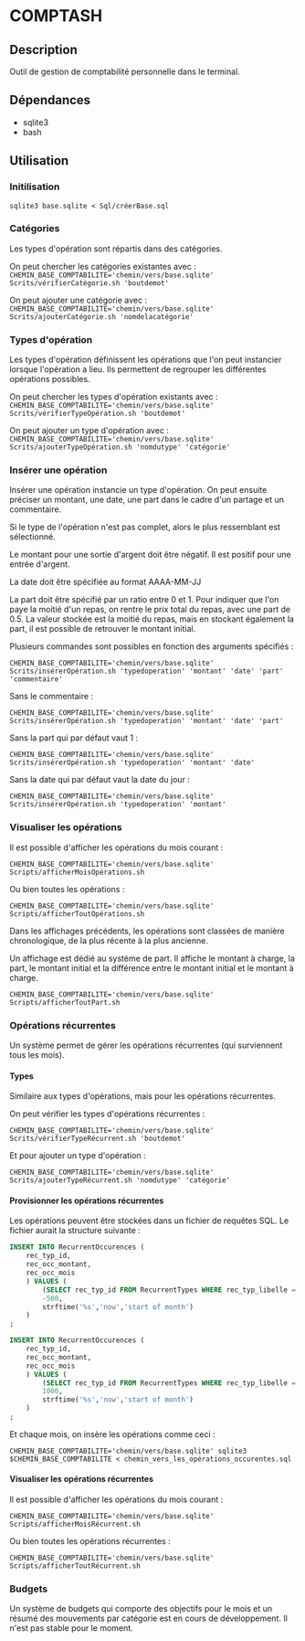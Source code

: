 # COMPTASH

## Description

Outil de gestion de comptabilité personnelle dans le terminal.

## Dépendances

- sqlite3
- bash

## Utilisation

### Initilisation

`sqlite3 base.sqlite < Sql/créerBase.sql`

### Catégories

Les types d'opération sont répartis dans des catégories.

On peut chercher les catégories existantes avec :
`CHEMIN_BASE_COMPTABILITE='chemin/vers/base.sqlite' Scrits/vérifierCatégorie.sh 'boutdemot'`

On peut ajouter une catégorie avec :
`CHEMIN_BASE_COMPTABILITE='chemin/vers/base.sqlite' Scrits/ajouterCatégorie.sh 'nomdelacatégorie'`

### Types d'opération

Les types d'opération définissent les opérations que l'on peut instancier lorsque l'opération a lieu.
Ils permettent de regrouper les différentes opérations possibles.

On peut chercher les types d'opération existants avec :
`CHEMIN_BASE_COMPTABILITE='chemin/vers/base.sqlite' Scrits/vérifierTypeOpération.sh 'boutdemot'`

On peut ajouter un type d'opération avec :
`CHEMIN_BASE_COMPTABILITE='chemin/vers/base.sqlite' Scrits/ajouterTypeOpération.sh 'nomdutype' 'catégorie'`

### Insérer une opération

Insérer une opération instancie un type d'opération. On peut ensuite préciser un montant, une date, une part dans le cadre d'un partage et un commentaire.

Si le type de l'opération n'est pas complet, alors le plus ressemblant est sélectionné.

Le montant pour une sortie d'argent doit être négatif.
Il est positif pour une entrée d'argent.

La date doit être spécifiée au format AAAA-MM-JJ

La part doit être spécifié par un ratio entre 0 et 1.
Pour indiquer que l'on paye la moitié d'un repas, on rentre le prix total du repas, avec une part de 0.5.
La valeur stockée est la moitié du repas, mais en stockant également la part, il est possible de retrouver le montant initial.

Plusieurs commandes sont possibles en fonction des arguments spécifiés :

`CHEMIN_BASE_COMPTABILITE='chemin/vers/base.sqlite' Scrits/insérerOpération.sh 'typedoperation' 'montant' 'date' 'part' 'commentaire'`

Sans le commentaire :

`CHEMIN_BASE_COMPTABILITE='chemin/vers/base.sqlite' Scrits/insérerOpération.sh 'typedoperation' 'montant' 'date' 'part'`

Sans la part qui par défaut vaut 1 :

`CHEMIN_BASE_COMPTABILITE='chemin/vers/base.sqlite' Scrits/insérerOpération.sh 'typedoperation' 'montant' 'date'`

Sans la date qui par défaut vaut la date du jour :

`CHEMIN_BASE_COMPTABILITE='chemin/vers/base.sqlite' Scrits/insérerOpération.sh 'typedoperation' 'montant'`

### Visualiser les opérations

Il est possible d'afficher les opérations du mois courant :

`CHEMIN_BASE_COMPTABILITE='chemin/vers/base.sqlite' Scripts/afficherMoisOpérations.sh`

Ou bien toutes les opérations :

`CHEMIN_BASE_COMPTABILITE='chemin/vers/base.sqlite' Scripts/afficherToutOpérations.sh`

Dans les affichages précédents, les opérations sont classées de manière chronologique, de la plus récente à la plus ancienne.

Un affichage est dédié au système de part. Il affiche le montant à charge, la part, le montant initial et la différence entre le montant initial et le montant à charge.

`CHEMIN_BASE_COMPTABILITE='chemin/vers/base.sqlite' Scripts/afficherToutPart.sh`

### Opérations récurrentes

Un système permet de gérer les opérations récurrentes (qui surviennent tous les mois).

#### Types

Similaire aux types d'opérations, mais pour les opérations récurrentes.

On peut vérifier les types d'opérations récurrentes :

`CHEMIN_BASE_COMPTABILITE='chemin/vers/base.sqlite' Scrits/vérifierTypeRécurrent.sh 'boutdemot'`

Et pour ajouter un type d'opération :

`CHEMIN_BASE_COMPTABILITE='chemin/vers/base.sqlite' Scrits/ajouterTypeRécurrent.sh 'nomdutype' 'catégorie'`

#### Provisionner les opérations récurrentes

Les opérations peuvent être stockées dans un fichier de requêtes SQL. Le fichier aurait la structure suivante :

```sql
INSERT INTO RecurrentOccurences (
    rec_typ_id,
    rec_occ_montant,
    rec_occ_mois
    ) VALUES (
        (SELECT rec_typ_id FROM RecurrentTypes WHERE rec_typ_libelle = 'Loyer'),
        -500,
        strftime('%s','now','start of month')
    )
;

INSERT INTO RecurrentOccurences (
    rec_typ_id,
    rec_occ_montant,
    rec_occ_mois
    ) VALUES (
        (SELECT rec_typ_id FROM RecurrentTypes WHERE rec_typ_libelle = 'Salaire'),
        1000,
        strftime('%s','now','start of month')
    )
;
```

Et chaque mois, on insère les opérations comme ceci :

`CHEMIN_BASE_COMPTABILITE='chemin/vers/base.sqlite' sqlite3 $CHEMIN_BASE_COMPTABILITE < chemin_vers_les_opérations_occurentes.sql`

#### Visualiser les opérations récurrentes

Il est possible d'afficher les opérations du mois courant :

`CHEMIN_BASE_COMPTABILITE='chemin/vers/base.sqlite' Scripts/afficherMoisRécurrent.sh`

Ou bien toutes les opérations récurrentes :

`CHEMIN_BASE_COMPTABILITE='chemin/vers/base.sqlite' Scripts/afficherToutRécurrent.sh`

### Budgets

Un système de budgets qui comporte des objectifs pour le mois et un résumé des mouvements par catégorie est en cours de développement.
Il n'est pas stable pour le moment.
